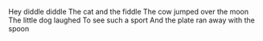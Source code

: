 Hey diddle diddle
The cat and the fiddle
The cow jumped over the moon
The little dog laughed
To see such a sport
And the plate ran away with the spoon
